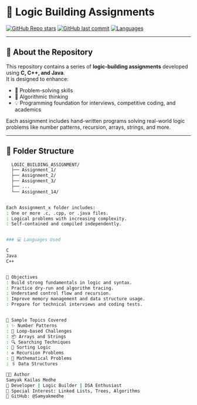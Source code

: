 # 🧠 Logic Building Assignments

[![GitHub Repo stars](https://img.shields.io/github/stars/Samyakmedhe/LOGIC_BUILDING_ASSIGNMENT?style=social)](https://github.com/Samyakmedhe/LOGIC_BUILDING_ASSIGNMENT/stargazers)
[![GitHub last commit](https://img.shields.io/github/last-commit/Samyakmedhe/LOGIC_BUILDING_ASSIGNMENT)](https://github.com/Samyakmedhe/LOGIC_BUILDING_ASSIGNMENT)
[![Languages](https://img.shields.io/github/languages/top/Samyakmedhe/LOGIC_BUILDING_ASSIGNMENT)](https://github.com/Samyakmedhe/LOGIC_BUILDING_ASSIGNMENT)

---

## 📘 About the Repository

This repository contains a series of **logic-building assignments** developed using **C, C++, and Java**.  
It is designed to enhance:

- 🧠 Problem-solving skills  
- 🧩 Algorithmic thinking  
- 💡 Programming foundation for interviews, competitive coding, and academics

Each assignment includes hand-written programs solving real-world logic problems like number patterns, recursion, arrays, strings, and more.

---

## 📁 Folder Structure

  ```bash
    LOGIC_BUILDING_ASSIGNMENT/
    ├── Assignment_1/
    ├── Assignment_2/
    ├── Assignment_3/
    ├── ...
    └── Assignment_14/


Each Assignment_x folder includes:
: One or more .c, .cpp, or .java files.
: Logical problems with increasing complexity.
: Self-contained and compiled independently.


### 💻 Languages Used

C	
Java	
C++


🎯 Objectives
: Build strong fundamentals in logic and syntax.
: Practice dry-run and algorithm tracing.
: Understand control flow and recursion.
: Improve memory management and data structure usage.
: Prepare for technical interviews and coding tests.


📌 Sample Topics Covered
: ✨ Number Patterns
: 🔁 Loop-based Challenges
: 📦 Arrays and Strings
: 🔍 Searching Techniques
: 🔄 Sorting Logic
: ♻️ Recursion Problems
: 🧮 Mathematical Problems
: 🖇️ Data Structures

👨‍💻 Author
Samyak Kailas Medhe
🔹 Developer | Logic Builder | DSA Enthusiast
🔹 Special Interest: Linked Lists, Trees, Algorithms
🔹 GitHub: @Samyakmedhe
